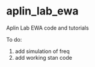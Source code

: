 # aplin_lab_ewa
Aplin Lab EWA code and tutorials

To do:
1. add simulation of freq 
2. add working stan code

